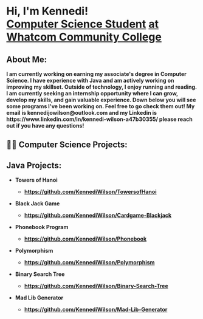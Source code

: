 <h1>Hi, I'm Kennedi! <br/><a href="https://www.linkedin.com/in/kennedi-wilson-a47b30355/">Computer Science Student</a> <a href="https://www.linkedin.com/in/kennedi-wilson-a47b30355/"> at Whatcom Community College </a>
<h2>About Me:</h2>
  <b> I am currently working on earning my associate's degree in Computer Science. I have experience with Java and am actively working on improving my skillset. Outside of technology, I enjoy running and reading. I am currently seeking an internship opportunity where I can grow, develop my skills, and gain valuable experience. Down below you will see some programs I've been working on. Feel free to go check them out! My email is kennedijowilson@outlook.com and my Linkedin is https://www.linkedin.com/in/kennedi-wilson-a47b30355/ please reach out if you have any questions! <b/>  
<h2>👨‍💻 Computer Science Projects:</h2>

<h2> Java Projects:</h2>

- <b> Towers of Hanoi</b>
  - https://github.com/KennediWilson/TowersofHanoi 

- <b> Black Jack Game</b>
  - https://github.com/KennediWilson/Cardgame-Blackjack <b></b></i>

- <b>Phonebook Program</b>
  - https://github.com/KennediWilson/Phonebook

- <b> Polymorphism </b>
  - https://github.com/KennediWilson/Polymorphism

- <b> Binary Search Tree </b>
   - https://github.com/KennediWilson/Binary-Search-Tree
- <b> Mad Lib Generator </b>
    - https://github.com/KennediWilson/Mad-Lib-Generator
   


 
